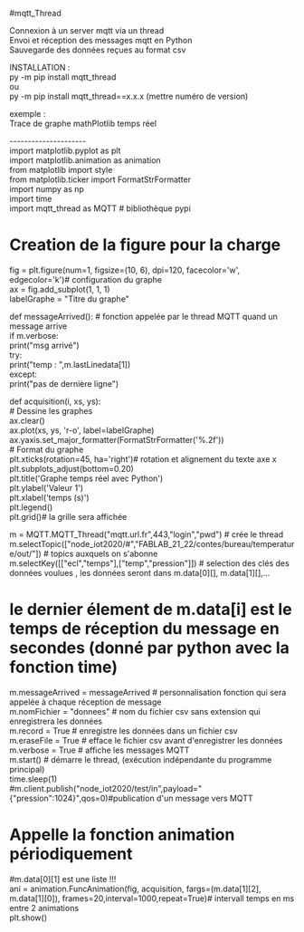 #mqtt_Thread <br />

Connexion à un server mqtt via un thread <br />
Envoi et réception des messages mqtt en Python <br />
Sauvegarde des données reçues au format csv <br />

INSTALLATION :<br />
		py -m pip install mqtt_thread<br />
		ou <br />
		py -m pip install mqtt_thread==x.x.x (mettre numéro de version)<br />

exemple :<br />
Trace de graphe mathPlotlib temps réel<br />

---------------------<br />
import matplotlib.pyplot as plt<br />
import matplotlib.animation as animation<br />
from matplotlib import style<br />
from matplotlib.ticker import FormatStrFormatter<br />
import numpy as np<br />
import time<br />
import mqtt_thread as MQTT # bibliothèque pypi<br />

# Creation de la figure pour la charge<br />
fig = plt.figure(num=1, figsize=(10, 6), dpi=120, facecolor='w', edgecolor='k')# configuration du graphe<br /> 
ax = fig.add_subplot(1, 1, 1)<br />
labelGraphe = "Titre du graphe"<br />


def messageArrived(): # fonction appelée par le thread MQTT quand un message arrive<br />
    if m.verbose:<br />
        print("msg arrivé")<br />
        try:<br />
            print("temp : ",m.lastLinedata[1])<br />
        except:   <br /> 
            print("pas de dernière ligne")<br />

def acquisition(i, xs, ys):<br />
    # Dessine les graphes<br />
        ax.clear()<br />
        ax.plot(xs, ys, 'r-o', label=labelGraphe)<br />
        ax.yaxis.set_major_formatter(FormatStrFormatter('%.2f'))<br />
    # Format du graphe<br />
        plt.xticks(rotation=45, ha='right')# rotation et alignement du texte axe x<br />
        plt.subplots_adjust(bottom=0.20)<br />
        plt.title('Graphe temps réel avec Python')<br />
        plt.ylabel('Valeur 1')<br />
        plt.xlabel('temps (s)')<br />
        plt.legend()<br />
        plt.grid()# la grille sera affichée<br />

m = MQTT.MQTT_Thread("mqtt.url.fr",443,"login","pwd")        # crée le thread<br />
m.selectTopic(["node_iot2020/#","FABLAB_21_22/contes/bureau/temperature/out/"])  # topics auxquels on s'abonne<br />
m.selectKey([["ecl","temps"],["temp","pression"]]) # selection des clés des données voulues , les données seront dans m.data[0][], m.data[1][],... <br />
# le dernier élement de m.data[i] est le temps de réception du message en secondes (donné par python avec la fonction time)<br />
m.messageArrived = messageArrived # personnalisation fonction qui sera appelée à chaque réception de message<br />
m.nomFichier = "donnees" # nom du fichier csv sans extension qui enregistrera les données<br />
m.record = True # enregistre les données dans un fichier csv<br />
m.eraseFile = True # efface le fichier csv avant d'enregistrer les données<br />
m.verbose = True # affiche les messages MQTT<br />
m.start()                  # démarre le thread, (exécution indépendante du programme principal)<br />
time.sleep(1)<br />
#m.client.publish("node_iot2020/test/in",payload="{\"pression\":1024}",qos=0)#publication d'un message vers MQTT <br />

# Appelle la fonction animation périodiquement <br />
#m.data[0][1] est une liste !!!<br />
ani = animation.FuncAnimation(fig, acquisition, fargs=(m.data[1][2], m.data[1][0]), frames=20,interval=1000,repeat=True)# intervall temps en ms entre 2 animations<br />
plt.show()<br />


